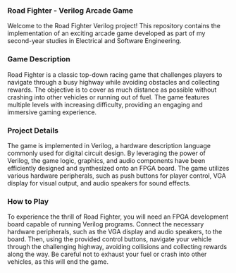 ### Road Fighter - Verilog Arcade Game
Welcome to the Road Fighter Verilog project! This repository contains the implementation of an exciting arcade game developed as part of my second-year studies in Electrical and Software Engineering.

### Game Description
Road Fighter is a classic top-down racing game that challenges players to navigate through a busy highway while avoiding obstacles and collecting rewards. The objective is to cover as much distance as possible without crashing into other vehicles or running out of fuel. The game features multiple levels with increasing difficulty, providing an engaging and immersive gaming experience.

### Project Details
The game is implemented in Verilog, a hardware description language commonly used for digital circuit design. By leveraging the power of Verilog, the game logic, graphics, and audio components have been efficiently designed and synthesized onto an FPGA board. The game utilizes various hardware peripherals, such as push buttons for player control, VGA display for visual output, and audio speakers for sound effects.

### How to Play
To experience the thrill of Road Fighter, you will need an FPGA development board capable of running Verilog programs. Connect the necessary hardware peripherals, such as the VGA display and audio speakers, to the board. Then, using the provided control buttons, navigate your vehicle through the challenging highway, avoiding collisions and collecting rewards along the way. Be careful not to exhaust your fuel or crash into other vehicles, as this will end the game.
